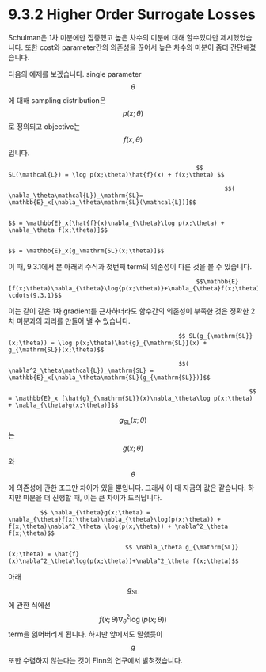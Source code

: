 # 9.3.2 Higher Order Surrogate Losses

Schulman은 1차 미분에만 집중했고 높은 차수의 미분에 대해 할수있다만 제시했었습니다. 또한 cost와 parameter간의 의존성을 끊어서 높은 차수의 미분이 좀더 간단해졌습니다.

 다음의 예제를 보겠습니다. single parameter $$\theta$$에 대해 sampling distribution은 $$p(x;\theta)$$로 정의되고 objective는 $$f(x,\theta)$$입니다.

                                                         $$ SL(\mathcal{L}) = \log p(x;\theta)\hat{f}(x) + f(x;\theta) $$

                                                                 $$( \nabla_\theta\mathcal{L})_\mathrm{SL}= \mathbb{E}_x[\nabla_\theta\mathrm{SL}(\mathcal{L})]$$

                                                                                     $$ = \mathbb{E}_x[\hat{f}(x)\nabla_{\theta}\log p(x;\theta) + \nabla_\theta f(x;\theta)]$$

                                                                                     $$ = \mathbb{E}_x[g_\mathrm{SL}(x;\theta)]$$

이 때, 9.3.1에서 본 아래의 수식과 첫번째 term의 의존성이 다른 것을 볼 수 있습니다.

                                                         $$\mathbb{E}[f(x;\theta)\nabla_{\theta}\log{p(x;\theta)}+\nabla_{\theta}f(x;\theta))] \cdots(9.3.1)$$

 이는 같이 같은 1차 gradient를 근사하더라도 함수간의 의존성이 부족한 것은 정확한 2차 미분과의 괴리를 만들어 낼 수 있습니다.

                                                    $$ SL(g_{\mathrm{SL}}(x;\theta)) = \log p(x;\theta)\hat{g}_{\mathrm{SL}}(x) + g_{\mathrm{SL}}(x;\theta)$$

                                                    $$( \nabla^2_\theta\mathcal{L})_\mathrm{SL} = \mathbb{E}_x[\nabla_\theta\mathrm{SL}(g_{\mathrm{SL}})]$$

                                                                        $$ = \mathbb{E}_x [\hat{g}_{\mathrm{SL}}(x)\nabla_\theta\log p(x;\theta) + \nabla_{\theta}g(x;\theta)]$$

 $$g_{\mathrm{SL}}(x;\theta)$$는 $$g(x;\theta)$$와 $$\theta$$에 의존성에 관한 조그만 차이가 있을 뿐입니다. 그래서 이 때 지금의 값은 같습니다. 하지만 미분을 더 진행할 때, 이는 큰 차이가 드러납니다.

             $$ \nabla_{\theta}g(x;\theta) = \nabla_{\theta}f(x;\theta)\nabla_{\theta}\log(p(x;\theta)) + f(x;\theta)\nabla^2_\theta \log(p(x;\theta)) + \nabla^2_\theta f(x;\theta)$$

                                     $$ \nabla_\theta g_{\mathrm{SL}}(x;\theta) = \hat{f}(x)\nabla^2_\theta\log(p(x;\theta))+\nabla^2_\theta f(x;\theta)$$

아래 $$g_\mathrm{SL}$$에 관한 식에선 $$ f(x;\theta)\nabla^2_\theta \log(p(x;\theta))$$term을 잃어버리게 됩니다. 하지만 앞에서도 말했듯이 $$g$$또한 수렴하지 않는다는 것이 Finn의 연구에서 밝혀졌습니다.

